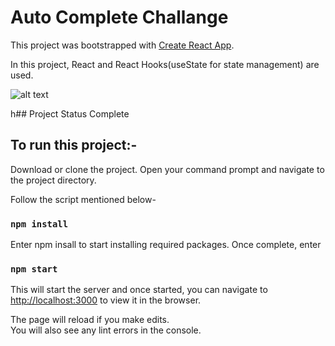 # Auto Complete Challange

This project was bootstrapped with [Create React App](https://github.com/facebook/create-react-app). 

In this project, React and React Hooks(useState for state management) are used. 

![alt text](https://imgur.com/ZlY4Zd1)

h## Project Status
Complete

## To run this project:-

Download or clone the project. Open your command prompt and navigate to the project directory. 

Follow the script mentioned below- 
### `npm install`

Enter npm insall to start installing required packages. Once complete, enter

### `npm start`

This will start the server and once started, you can navigate to 
 [http://localhost:3000](http://localhost:3000) to view it in the browser.

The page will reload if you make edits.\
You will also see any lint errors in the console.




